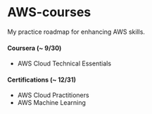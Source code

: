 # AWS-courses

My practice roadmap for enhancing AWS skills.

#### Coursera (~ 9/30)
- AWS Cloud Technical Essentials

#### Certifications (~ 12/31)
- AWS Cloud Practitioners
- AWS Machine Learning 
 
